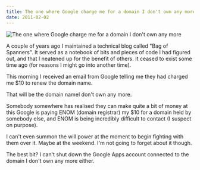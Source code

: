 ```yaml
---
title: The one where Google charge me for a domain I don't own any more
date: 2011-02-02
---
```


![The one where Google charge me for a domain I don't own any more](https://source.unsplash.com/ZYYS1kapOm8/1600x900)

A couple of years ago I maintained a technical blog called "Bag of Spanners". It served as a notebook of bits and pieces of code I had figured out, and that I neatened up for the benefit of others. It ceased to exist some time ago (for reasons I might go into another time).

This morning I received an email from Google telling me they had charged me $10 to renew the domain name.

That will be the domain nameI don't own any more.

Somebody somewhere has realised they can make quite a bit of money at this Google is paying ENOM (domain registrar) my $10 for a domain held by somebody else, and ENOM is being incredibly difficult to contact (I suspect on purpose).

I can't even summon the will power at the moment to begin fighting with them over it. Maybe at the weekend. I'm not going to forget about it though.

The best bit? I can't shut down the Google Apps account connected to the domain I don't own any more either.